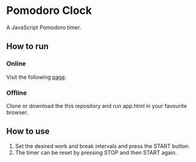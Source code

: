 # Pomodoro Clock
A JavaScript Pomodoro timer.

## How to run
### Online
Visit the following [page](https://evblance.github.io/pomodoro-clock/).

### Offline
Clone or download the this repository and run app.html in your favourite browser.

## How to use
1. Set the desired work and break intervals and press the START button.
2. The timer can be reset by pressing STOP and then START again.
